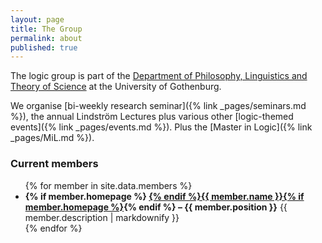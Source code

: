 ```yaml
---
layout: page
title: The Group
permalink: about
published: true
---
```


The logic group is part of the [Department of Philosophy, Linguistics and Theory of Science](https://www.gu.se/flov) at the University of Gothenburg.

We organise [bi-weekly research seminar]({% link _pages/seminars.md %}), the annual Lindström Lectures plus various other [logic-themed events]({% link _pages/events.md %}).
Plus the [Master in Logic]({% link _pages/MiL.md %}).

### Current members

<ul>
{% for member in site.data.members %}
<li> <strong>{% if member.homepage %} <a href="{{ member.homepage }}">{% endif %}{{ member.name }}{% if member.homepage %}</a>{% endif %} – {{ member.position }}</strong> {{ member.description | markdownify }} </li>
{% endfor %}
</ul>

